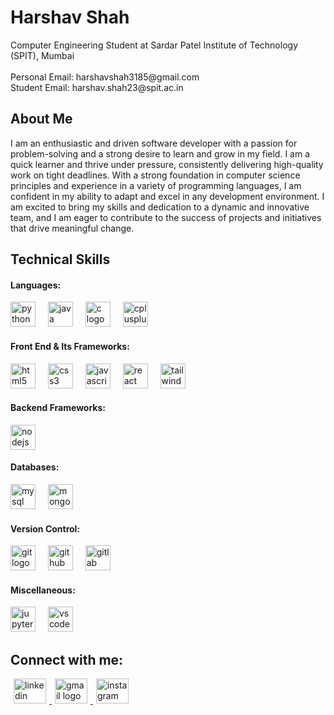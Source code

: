 <h1 align="left">Harshav Shah</h1>

<p align="left">
  Computer Engineering Student at Sardar Patel Institute of Technology (SPIT), Mumbai<br><br>
  Personal Email: harshavshah3185@gmail.com<br>
  Student Email: harshav.shah23@spit.ac.in
</p>

<h2 align="left">About Me</h2>

<p align="left">
  I am an enthusiastic and driven software developer with a passion for problem-solving and a strong desire to learn and grow in my field. I am a quick learner and thrive under pressure, consistently delivering high-quality work on tight deadlines. With a strong foundation in computer science principles and experience in a variety of programming languages, I am confident in my ability to adapt and excel in any development environment. I am excited to bring my skills and dedication to a dynamic and innovative team, and I am eager to contribute to the success of projects and initiatives that drive meaningful change.
</p>

<h2 align="left">Technical Skills</h2>

<h4 align="left">Languages:</h4>
<div align="left">
  <img src="https://cdn.jsdelivr.net/gh/devicons/devicon/icons/python/python-original.svg" height="40" alt="python logo" />
  <img width="12" />
  <img src="https://cdn.jsdelivr.net/gh/devicons/devicon/icons/java/java-original.svg" height="40" alt="java logo" />
  <img width="12" />
  <img src="https://cdn.jsdelivr.net/gh/devicons/devicon/icons/c/c-original.svg" height="40" alt="c logo" />
  <img width="12" />
  <img src="https://cdn.jsdelivr.net/gh/devicons/devicon/icons/cplusplus/cplusplus-original.svg" height="40" alt="cplusplus logo" />
</div>

<h4 align="left">Front End & Its Frameworks:</h4>
<div align="left">
  <img src="https://cdn.jsdelivr.net/gh/devicons/devicon/icons/html5/html5-original.svg" height="40" alt="html5 logo" />
  <img width="12" />
  <img src="https://cdn.jsdelivr.net/gh/devicons/devicon/icons/css3/css3-original.svg" height="40" alt="css3 logo" />
  <img width="12" />
  <img src="https://cdn.jsdelivr.net/gh/devicons/devicon/icons/javascript/javascript-original.svg" height="40" alt="javascript logo" />
  <img width="12" />
  <img src="https://cdn.jsdelivr.net/gh/devicons/devicon/icons/react/react-original.svg" height="40" alt="react logo" />
  <img width="12" />
  <img src="https://cdn.jsdelivr.net/gh/devicons/devicon/icons/tailwindcss/tailwindcss-original-wordmark.svg" height="40" alt="tailwindcss logo" />
</div>

<h4 align="left">Backend Frameworks:</h4>
<div align="left">
  <img src="https://cdn.jsdelivr.net/gh/devicons/devicon/icons/nodejs/nodejs-original.svg" height="40" alt="nodejs logo" />
</div>

<h4 align="left">Databases:</h4>
<div align="left">
  <img src="https://cdn.jsdelivr.net/gh/devicons/devicon/icons/mysql/mysql-original.svg" height="40" alt="mysql logo" />
  <img width="12" />
  <img src="https://cdn.jsdelivr.net/gh/devicons/devicon/icons/mongodb/mongodb-original.svg" height="40" alt="mongodb logo" />
</div>

<h4 align="left">Version Control:</h4>
<div align="left">
  <img src="https://cdn.jsdelivr.net/gh/devicons/devicon/icons/git/git-original.svg" height="40" alt="git logo" />
  <img width="12" />
  <img src="https://cdn.jsdelivr.net/gh/devicons/devicon/icons/github/github-original.svg" height="40" alt="github logo" />
  <img width="12" />
  <img src="https://cdn.jsdelivr.net/gh/devicons/devicon/icons/gitlab/gitlab-original.svg" height="40" alt="gitlab logo" />
</div>

<h4 align="left">Miscellaneous:</h4>
<div align="left">
  <img src="https://cdn.jsdelivr.net/gh/devicons/devicon/icons/jupyter/jupyter-original.svg" height="40" alt="jupyter logo" />
  <img width="12" />
  <img src="https://cdn.jsdelivr.net/gh/devicons/devicon/icons/vscode/vscode-original.svg" height="40" alt="vscode logo" />
</div>

<h2 align="left">Connect with me:</h2>
<div align="left">
  <a href="https://www.linkedin.com/in/harshav-shah-798691298/" target="_blank">
    <img src="https://cdn.jsdelivr.net/npm/simple-icons@v3/icons/linkedin.svg" width="52" height="40" alt="linkedin logo" style="margin:0 5px" />
  </a>
  <a href="mailto:harshavshah3185@gmail.com" target="_blank">
    <img src="https://cdn.jsdelivr.net/npm/simple-icons@v3/icons/gmail.svg" width="52" height="40" alt="gmail logo" style="margin:0 5px" />
  </a>
  <a href="https://instagram.com/harshav_3185" target="_blank">
    <img src="https://cdn.jsdelivr.net/npm/simple-icons@v3/icons/instagram.svg" width="52" height="40" alt="instagram logo" style="margin:0 5px" />
  </a>
</div>
